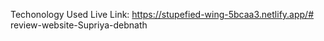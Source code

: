 Techonology Used
Live Link: https://stupefied-wing-5bcaa3.netlify.app/#   r e v i e w - w e b s i t e - S u p r i y a - d e b n a t h  
 